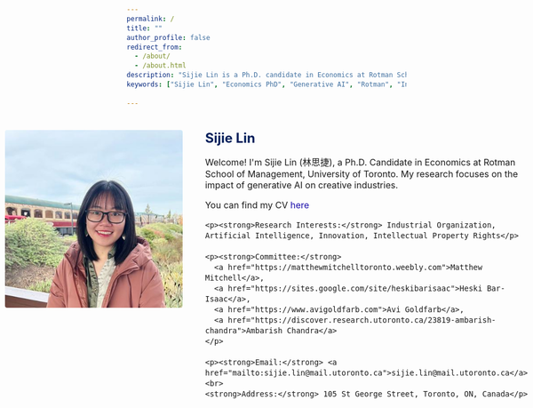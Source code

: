 ```yaml
---
permalink: /
title: ""
author_profile: false
redirect_from: 
  - /about/
  - /about.html
description: "Sijie Lin is a Ph.D. candidate in Economics at Rotman School of Management, University of Toronto. She studies the impact of generative AI on creative industries. She does research about the copyright concerns related to AI training data disincentivize visual artists on DeviantArt to hide their artworks on the website. Her job market paper investigate the collaboration between generative AI and humans on visual art creations."
keywords: ["Sijie Lin", "Economics PhD", "Generative AI", "Rotman", "Innovation","sijie lin economics","sijie lin econ","sijie lin economic","sijie lin toronto","sijie lin uoft","sijie lin university of toronto","sijie lin rotman","sijie lin genai","sijie lin eap","sijie lin generative ai","sijie lin ai art","sijie lin ai painting","sijie lin ai drawing","sijie lin personal website","sijie lin website","sijie lin research","sijie lin innovation","sijie rotman","sijie economics","sijie lin property right","sijie lin copyright","sijie lin academic","sijie lin academia","sijie.lin@mail.utoronto.ca","sijie.lin@rotman.utoronto.ca","sijielin","sijielin rotman","sijielin economics","sijielin toronto"]

---
```

<style>
.profile-container {
  display: flex;
  align-items: flex-start;
  justify-content: center;
  gap: 40px;
  margin: 40px auto;
  max-width: 1000px;
  flex-wrap: nowrap;
}

/* Profile image column */
.profile-image-block {
  max-width: 320px;
  flex-shrink: 0;
  position: relative;
}

/* Main and hover image logic */
.profile-image-block img {
  width: 100%;
  height: auto;
  border-radius: 4px;
  transition: opacity 0.4s ease;
  display: block;
}

.profile-image-block .hover-image {
  position: absolute;
  top: 0;
  left: 0;
  opacity: 0;
}

.profile-image-block:hover .hover-image {
  opacity: 1;
}

.profile-image-block:hover .main-image {
  opacity: 0;
}

/* Text column */
.profile-text-block {
  max-width: 1000px;
  font-size: 16px;
  flex: 1;
}

.profile-text-block h1 {
  margin-top: 0;
  color: #011f5b;
  font-size: 24px;
}

.profile-text-block a {
  color: #1a0dab;
  text-decoration: none;
}

/* Responsive behavior for small screens */
@media (max-width: 768px) {
  .profile-container {
    flex-direction: column;
    align-items: center;
    text-align: left;
  }

  .profile-text-block {
    max-width: 100%;
  }
}
</style>

<div class="profile-container">
  <div class="profile-image-block">
    <img src="images/photo_new.jpg" class="main-image" alt="Profile Image">
    <img src="images/ghibli_new.png" class="hover-image" alt="Hover Image">
  </div>

  <div class="profile-text-block">
    <h1>Sijie Lin</h1>
    <p>Welcome! I'm Sijie Lin (林思捷), a Ph.D. Candidate in Economics at Rotman School of Management, University of Toronto. My research focuses on the impact of generative AI on creative industries. </p>
    <p>You can find my CV <a href="https://www.sijielin.com/files/CV.pdf">here</a></p>

    <p><strong>Research Interests:</strong> Industrial Organization, Artificial Intelligence, Innovation, Intellectual Property Rights</p>

    <p><strong>Committee:</strong> 
      <a href="https://matthewmitchelltoronto.weebly.com">Matthew Mitchell</a>, 
      <a href="https://sites.google.com/site/heskibarisaac">Heski Bar-Isaac</a>, 
      <a href="https://www.avigoldfarb.com">Avi Goldfarb</a>, 
      <a href="https://discover.research.utoronto.ca/23819-ambarish-chandra">Ambarish Chandra</a>
    </p>

    <p><strong>Email:</strong> <a href="mailto:sijie.lin@mail.utoronto.ca">sijie.lin@mail.utoronto.ca</a><br>
    <strong>Address:</strong> 105 St George Street, Toronto, ON, Canada</p>
  </div>
</div>


